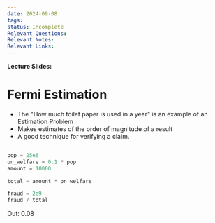 ```yaml
---
date: 2024-09-08
tags: 
status: Incomplete
Relevant Questions: 
Relevant Notes: 
Relevant Links:
---
```

**Lecture Slides:**

# Fermi Estimation
- The "How much toilet paper is used in a year"  is an example of an Estimation Problem
- Makes estimates of the order of magnitude of a result
- A good technique for verifying a claim.

```python

pop = 25e6
on_welfare = 0.1 * pop
amount = 10000

total = amount * on_welfare

fraud = 2e9
fraud / total

```
Out: 0.08